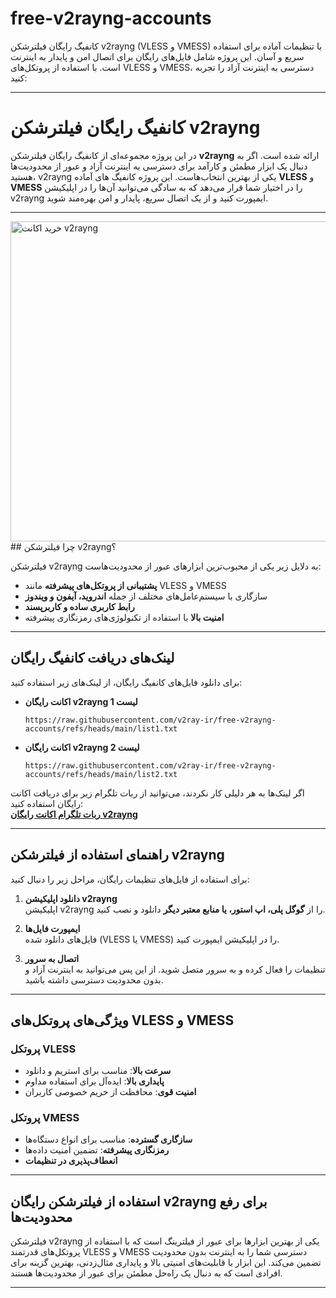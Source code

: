 # free-v2rayng-accounts
کانفیگ رایگان فیلترشکن v2rayng (VLESS و VMESS) با تنظیمات آماده برای استفاده سریع و آسان. این پروژه شامل فایل‌های رایگان برای اتصال امن و پایدار به اینترنت است. با استفاده از پروتکل‌های VLESS و VMESS، دسترسی به اینترنت آزاد را تجربه کنید:  

---

# کانفیگ رایگان فیلترشکن v2rayng

در این پروژه مجموعه‌ای از کانفیگ رایگان فیلترشکن **v2rayng** ارائه شده است. اگر به دنبال یک ابزار مطمئن و کارآمد برای دسترسی به اینترنت آزاد و عبور از محدودیت‌ها هستید، v2rayng یکی از بهترین انتخاب‌هاست. این پروژه کانفیگ های آماده **VLESS** و **VMESS** را در اختیار شما قرار می‌دهد که به سادگی می‌توانید آن‌ها را در اپلیکیشن v2rayng ایمپورت کنید و از یک اتصال سریع، پایدار و امن بهره‌مند شوید.  

---
<img src="https://raw.githubusercontent.com/v2ray-ir/free-v2rayng-accounts/refs/heads/main/free_v2ray_config.jpg" alt="خرید اکانت v2rayng" width="512" height="512">
## چرا فیلترشکن v2rayng؟  

فیلترشکن v2rayng به دلایل زیر یکی از محبوب‌ترین ابزارهای عبور از محدودیت‌هاست:  
- **پشتیبانی از پروتکل‌های پیشرفته** مانند VLESS و VMESS  
- سازگاری با سیستم‌عامل‌های مختلف از جمله **اندروید، آیفون و ویندوز**  
- **رابط کاربری ساده و کاربرپسند**  
- **امنیت بالا** با استفاده از تکنولوژی‌های رمزنگاری پیشرفته  

---

## لینک‌های دریافت کانفیگ رایگان

برای دانلود فایل‌های کانفیگ رایگان، از لینک‌های زیر استفاده کنید:  

- **اکانت رایگان v2rayng لیست 1**  
  ```
  https://raw.githubusercontent.com/v2ray-ir/free-v2rayng-accounts/refs/heads/main/list1.txt
  ```

- **اکانت رایگان v2rayng لیست 2**  
  ```
  https://raw.githubusercontent.com/v2ray-ir/free-v2rayng-accounts/refs/heads/main/list2.txt
  ```

اگر لینک‌ها به هر دلیلی کار نکردند، می‌توانید از ربات تلگرام زیر برای دریافت اکانت رایگان استفاده کنید:  
**[ربات تلگرام اکانت رایگان v2rayng](https://t.me/v2makers_free_bot)**

---

## راهنمای استفاده از فیلترشکن v2rayng

برای استفاده از فایل‌های تنظیمات رایگان، مراحل زیر را دنبال کنید:  

1. **دانلود اپلیکیشن v2rayng**  
   اپلیکیشن v2rayng را از **گوگل پلی، اپ استور، یا منابع معتبر دیگر** دانلود و نصب کنید.  

2. **ایمپورت فایل‌ها**  
   فایل‌های دانلود شده (VLESS یا VMESS) را در اپلیکیشن ایمپورت کنید.  

3. **اتصال به سرور**  
   تنظیمات را فعال کرده و به سرور متصل شوید. از این پس می‌توانید به اینترنت آزاد و بدون محدودیت دسترسی داشته باشید.  

---

## ویژگی‌های پروتکل‌های VLESS و VMESS  

### پروتکل VLESS  
- **سرعت بالا**: مناسب برای استریم و دانلود  
- **پایداری بالا**: ایده‌آل برای استفاده مداوم  
- **امنیت قوی**: محافظت از حریم خصوصی کاربران  

### پروتکل VMESS  
- **سازگاری گسترده**: مناسب برای انواع دستگاه‌ها  
- **رمزنگاری پیشرفته**: تضمین امنیت داده‌ها  
- **انعطاف‌پذیری در تنظیمات**  

---

## استفاده از فیلترشکن رایگان v2rayng برای رفع محدودیت‌ها  

فیلترشکن v2rayng یکی از بهترین ابزارها برای عبور از فیلترینگ است که با استفاده از پروتکل‌های قدرتمند VLESS و VMESS دسترسی شما را به اینترنت بدون محدودیت تضمین می‌کند. این ابزار با قابلیت‌های امنیتی بالا و پایداری مثال‌زدنی، بهترین گزینه برای افرادی است که به دنبال یک راه‌حل مطمئن برای عبور از محدودیت‌ها هستند.  

---
